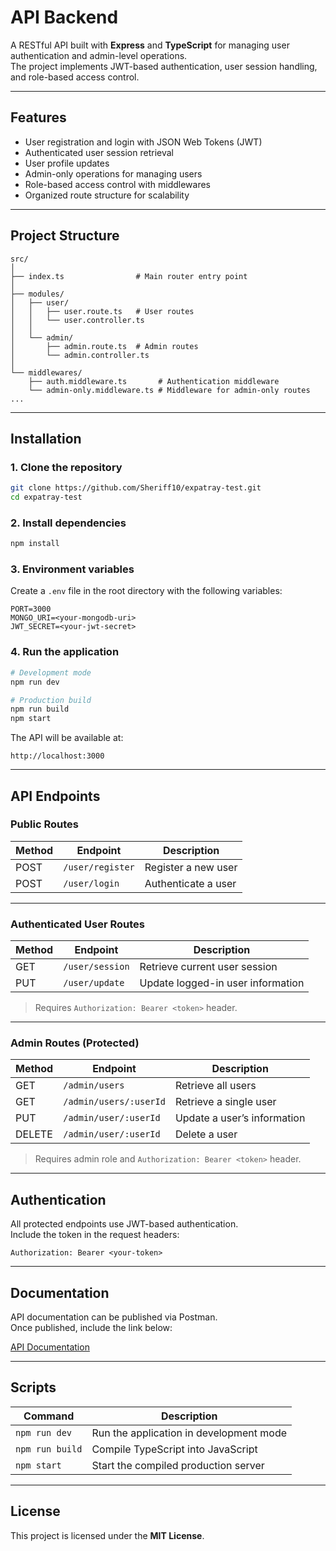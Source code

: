 # API Backend

A RESTful API built with **Express** and **TypeScript** for managing user authentication and admin-level operations.  
The project implements JWT-based authentication, user session handling, and role-based access control.

---

## Features

- User registration and login with JSON Web Tokens (JWT)
- Authenticated user session retrieval
- User profile updates
- Admin-only operations for managing users
- Role-based access control with middlewares
- Organized route structure for scalability

---

## Project Structure

```
src/
│
├── index.ts                # Main router entry point
│
├── modules/
│   ├── user/
│   │   ├── user.route.ts   # User routes
│   │   └── user.controller.ts
│   │
│   └── admin/
│       ├── admin.route.ts  # Admin routes
│       └── admin.controller.ts
│
└── middlewares/
    ├── auth.middleware.ts       # Authentication middleware
    └── admin-only.middleware.ts # Middleware for admin-only routes
...
```

---

## Installation

### 1. Clone the repository

```bash
git clone https://github.com/Sheriff10/expatray-test.git
cd expatray-test
```

### 2. Install dependencies

```bash
npm install
```

### 3. Environment variables

Create a `.env` file in the root directory with the following variables:

```env
PORT=3000
MONGO_URI=<your-mongodb-uri>
JWT_SECRET=<your-jwt-secret>
```

### 4. Run the application

```bash
# Development mode
npm run dev

# Production build
npm run build
npm start
```

The API will be available at:

```
http://localhost:3000
```

---

## API Endpoints

### Public Routes

| Method | Endpoint         | Description         |
| ------ | ---------------- | ------------------- |
| POST   | `/user/register` | Register a new user |
| POST   | `/user/login`    | Authenticate a user |

---

### Authenticated User Routes

| Method | Endpoint        | Description                       |
| ------ | --------------- | --------------------------------- |
| GET    | `/user/session` | Retrieve current user session     |
| PUT    | `/user/update`  | Update logged-in user information |

> Requires `Authorization: Bearer <token>` header.

---

### Admin Routes (Protected)

| Method | Endpoint               | Description                 |
| ------ | ---------------------- | --------------------------- |
| GET    | `/admin/users`         | Retrieve all users          |
| GET    | `/admin/users/:userId` | Retrieve a single user      |
| PUT    | `/admin/user/:userId`  | Update a user’s information |
| DELETE | `/admin/user/:userId`  | Delete a user               |

> Requires admin role and `Authorization: Bearer <token>` header.

---

## Authentication

All protected endpoints use JWT-based authentication.  
Include the token in the request headers:

```
Authorization: Bearer <your-token>
```

---

## Documentation

API documentation can be published via Postman.  
Once published, include the link below:

[API Documentation](https://ballistic-7944.postman.co/workspace/Team-Workspace~6504b1c0-ead1-4ae6-8e52-2d57f2c46d2d/collection/11580726-9313a624-2adf-480c-981f-ad2441bcb79c?action=share&creator=11580726&active-environment=11580726-00bf1836-20fc-43fa-ab9d-a2f09798d042)

---

## Scripts

| Command         | Description                             |
| --------------- | --------------------------------------- |
| `npm run dev`   | Run the application in development mode |
| `npm run build` | Compile TypeScript into JavaScript      |
| `npm start`     | Start the compiled production server    |

---

## License

This project is licensed under the **MIT License**.

